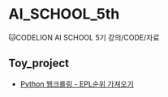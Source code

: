 # AI_SCHOOL_5th
:cat:CODELION AI SCHOOL 5기 강의/CODE/자료



## Toy_project
- [Python 웹크롤링 - EPL순위 가져오기](https://jeonjoon.tistory.com/18?category=544964)